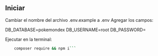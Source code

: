 ## Iniciar

Cambiar el nombre del archivo .env.example a .env
Agregar los campos:

DB_DATABASE=pokemondex
DB_USERNAME=root
DB_PASSWORD=

Ejecutar en la terminal: 

```bash 
    composer require && npm i```